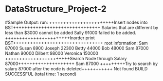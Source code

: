 # DataStructure_Project-2
#Sample Output: 
run:
+++++++++++++++++++++++Insert nodes into BST+++++++++++++++++++++++++++++++
Salaries that are different by less than $3000 cannot be added
Sally 91000 failed to be added.
+++++++++++++++++++++++Inorder print BST++++++++++++++++++++++++++++++++
root information: Sam 87000
Susan 8900
Joseph 22300
Betty 44000
Bob 48000
Sam 87000
Nathan 90000
Dilbert 98000
Veronica 150000
+++++++++++++++++++++++Search Node through Salary 87000++++++++++++++++++++
Sam 87000
+++++++++Try to search by salary 87000 after the node is deleted+++++++++++
Not found
BUILD SUCCESSFUL (total time: 1 second)
